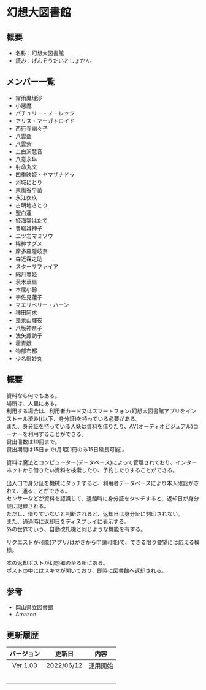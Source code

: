 # 幻想大図書館

## 概要
- 名称：幻想大図書館
- 読み：げんそうだいとしょかん

## メンバー一覧
- 霧雨魔理沙
- 小悪魔
- パチュリー・ノーレッジ
- アリス・マーガトロイド
- 西行寺幽々子
- 八雲藍
- 八雲紫
- 上白沢慧音
- 八意永琳
- 射命丸文
- 四季映姫・ヤマザナドゥ
- 河城にとり
- 東風谷早苗
- 永江衣玖
- 古明地さとり
- 聖白蓮
- 姫海棠はたて
- 豊聡耳神子
- 二ツ岩マミゾウ
- 稀神サグメ
- 摩多羅隠岐奈
- 森近霖之助
- スターサファイア
- 綿月豊姫
- 茨木華扇
- 本居小鈴
- 宇佐見蓮子
- マエリベリー・ハーン
- 稗田阿求
- 蓬莱山輝夜
- 八坂神奈子
- 洩矢諏訪子
- 霍青娥
- 物部布都
- 少名針妙丸

## 概要
資料なら何でもある。<br>
場所は、人里にある。<br>
利用する場合は、利用者カード又はスマートフォン(幻想大図書館アプリをインストール済み)(以下、身分証)を持っている必要がある。<br>
また、身分証を持っている人妖は資料を借りたり、AV(オーディオビジュアル)コーナーを利用することができる。<br>
貸出冊数は10冊まで。<br>
貸出期間は15日まで(月1回1冊のみ15日延長可能)。<br>

資料は魔法とコンピューター(データベース)によって管理されており、インターネットから借りたい資料を検索したり、予約したりすることができる。<br>

出入口で身分証を機械にタッチすると、利用者データベースにより本人確認がされて、通ることができる。<br>
センサーなどが資料を認識して、退館時に身分証をタッチすると、返却日が身分証に記録される。<br>
ただし、借りていないと判断されると、返却日は身分証に刻印されない。<br>
また、通過時に返却日をディスプレイに表示する。<br>
外の世界でいう、自動改札機と同じような機能を有する。<br>

リクエストが可能(アプリ/はがきから申請可能)で、できる限り要望には応える模様。<br>

本の返却ポストが幻想郷の至る所にある。<br>
ポストの中にはスキマが開いており、即時に図書館へ返却される。<br>

## 参考
- 岡山県立図書館
- Amazon

## 更新履歴
 | バージョン | 更新日 | 内容 |
 | :---: | :---: | :---: |
 | Ver.1.00 | 2022/06/12 | 運用開始 |
 | | | |
 | | | |
 | | | |
 | | | |
 | | | |


